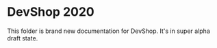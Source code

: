 # DevShop 2020

This folder is brand new documentation for DevShop. It's in super alpha draft state.
